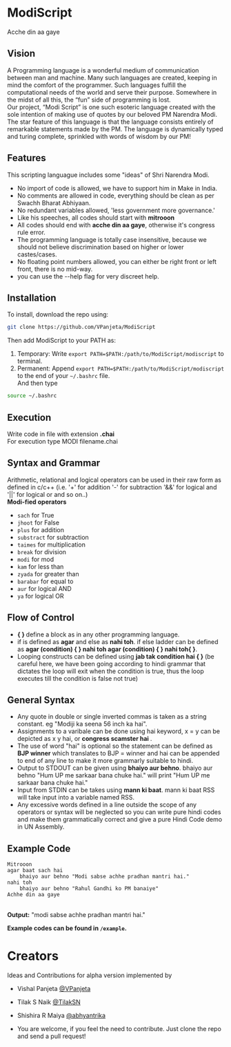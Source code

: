 # ModiScript
Acche din aa gaye
## Vision 
A Programming language is a wonderful medium of communication between man and machine. Many such languages are created, keeping in mind the comfort of the programmer. Such languages fulfill the computational needs of the world and serve their purpose. Somewhere in the midst of all this, the “fun” side of programming is lost. <br/>
Our project, “Modi Script” is one such esoteric language created with the sole intention of making use of quotes  by our beloved PM Narendra Modi. The star feature of this language is that the language consists entirely of remarkable statements made by the PM. The language is  dynamically typed and  turing complete, sprinkled with words of wisdom by our PM! <br/>

## Features
This scripting languague includes some "ideas" of Shri Narendra Modi. <br/>
* No import of code is allowed, we have to support him in Make in India.<br/>
* No comments are allowed in code, everything should be clean as per Swachh Bharat Abhiyaan. <br/>
* No redundant variables allowed, 'less government more governance.' <br/>
* Like his speeches, all codes should start with <strong>mitrooon</strong> <br/>
* All codes should end with <strong>acche din aa gaye</strong>, otherwise it's congress rule error.<br/>
* The programming language is totally case insensitive, because we should not believe discrimination based on higher or lower castes/cases. <br/>
* No floating point numbers allowed, you can either be right front or left front, there is no mid-way.<br/>
* you can use the --help flag for very discreet help.


## Installation
To install, download the repo using: <br/>
```bash
git clone https://github.com/VPanjeta/ModiScript
```
Then add ModiScript to your PATH as:<br/>
1. Temporary: Write `export PATH=$PATH:/path/to/ModiScript/modiscript` to terminal. <br/>
2. Permanent: Append `export PATH=$PATH:/path/to/ModiScript/modiscript` to the end of your `~/.bashrc` file.<br/>
And then type 
```bash
source ~/.bashrc
```
## Execution
Write code in file with extension <strong>.chai</strong><br/>
For execution type MODI filename.chai <br/>

## Syntax and Grammar
Arithmetic, relational and logical operators can be used in their raw form as defined in c/c++ (i.e. '+' for addition '-' for subtraction '&&' for logical and '||' for logical or and so on..) <br/>
<strong>Modi-fied operators</strong><br/>
* `sach` for True <br/>
* `jhoot` for False <br/>
* `plus` for addition <br/>
* `substract` for subtraction <br/> 
* `taimes` for multiplication <br/>
* `break` for division <br/>
* `modi` for mod <br/>
* `kam` for less than <br/>
* `zyada` for greater than <br/>
* `barabar` for equal to <br/>
* `aur` for logical AND <br/>
* `ya` for logical OR <br/>

## Flow of Control
* <strong> { } </strong> define a block as in any other programming language. <br/>
* if is defined as <strong>agar</strong> and else as <strong>nahi toh</strong>. if else ladder can be defined as <strong>agar (condition) { } nahi toh agar (condition) { } nahi toh{ }</strong>.
* Looping constructs can be defined using <strong>jab tak condition hai { } </strong> (be careful here, we have been going according to hindi grammar that dictates the loop will exit when the condition is true, thus the loop executes till the condition is false not true) <br/>

## General Syntax 
* Any quote in double or single inverted commas is taken as a string constant. eg "Modiji ka seena 56 inch ka hai". <br/>
* Assignments to a varibale can be done using hai keyword, x = y can be depicted as x y hai, or <strong>congress scamster hai </strong>. <br/>
* The use of word "hai" is optional so the statement can be defined as <strong>BJP winner </strong> which translates to BJP = winner and hai can be appended to end of any line to make it more grammarly suitable to hindi. <br/>
* Output to STDOUT can be given using <strong>bhaiyo aur behno</strong>. bhaiyo aur behno "Hum UP me sarkaar bana chuke hai." will print "Hum UP me sarkaar bana chuke hai." <br/>
* Input from STDIN can be takes using <strong>mann ki baat</strong>. mann ki baat RSS will take input into a variable named RSS. <br/>
* Any excessive words defined in a line outside the scope of any operators or syntax will be neglected so you can write pure hindi codes and make them grammatically correct and give a pure Hindi Code demo in UN Assembly. <br/>  

## Example Code
```
Mitrooon
agar baat sach hai
	bhaiyo aur behno "Modi sabse achhe pradhan mantri hai." 
nahi toh 
	bhaiyo aur behno "Rahul Gandhi ko PM banaiye" 
Achhe din aa gaye 
```
<br/>
<strong>Output:</strong>
"modi sabse achhe pradhan mantri hai."

<strong>Example codes can be found in `/example`.</strong>

# Creators
Ideas and Contributions for alpha version implemented by <br/>
* Vishal Panjeta [@VPanjeta](https://vpanjeta.github.io) <br/>
* Tilak S Naik [@TilakSN](https://github.com/TilakSN) <br/>
* Shishira R Maiya [@abhyantrika](https://github.com/abhyantrika) <br/>


* You are welcome, if you feel the need to contribute. Just clone the repo and send a pull request!






